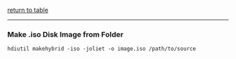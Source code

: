 [return to table](../README.md)

---


### Make .iso Disk Image from Folder
```
hdiutil makehybrid -iso -joliet -o image.iso /path/to/source
```
